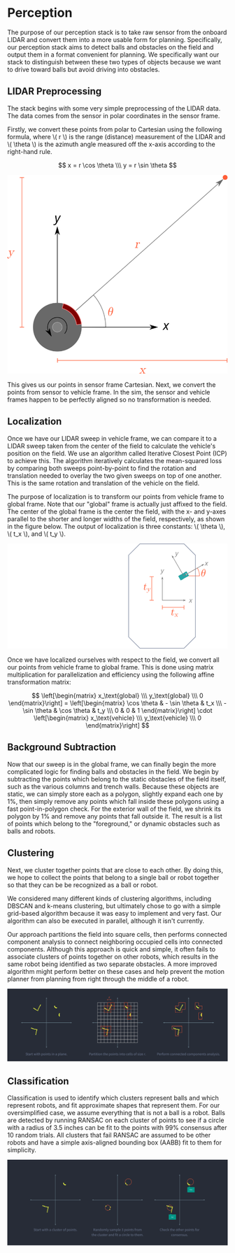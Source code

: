 # Perception #

The purpose of our perception stack is to take raw sensor from the onboard LIDAR and convert them into a more usable
form for planning. Specifically, our perception stack aims to detect balls and obstacles on the field and output them in
a format convenient for planning. We specifically want our stack to distinguish between these two types of objects
because we want to drive toward balls but avoid driving into obstacles.


## LIDAR Preprocessing ##

The stack begins with some very simple preprocessing of the LIDAR data. The data comes from the sensor in polar
coordinates in the sensor frame.

Firstly, we convert these points from polar to Cartesian using the following formula, where \\( r \\) is the range
(distance) measurement of the LIDAR and \\( \theta \\) is the azimuth angle measured off the x-axis according to the
right-hand rule.

$$ x = r \cos \theta \\\ y = r \sin \theta $$

![A high-level overview of our autonomy stack](img/polar-to-cartesian.svg)

This gives us our points in sensor frame Cartesian. Next, we convert the points from sensor to vehicle frame. In the
sim, the sensor and vehicle frames happen to be perfectly aligned so no transformation is needed.


## Localization ##

Once we have our LIDAR sweep in vehicle frame, we can compare it to a LIDAR sweep taken from the center of the field to
calculate the vehicle's position on the field. We use an algorithm called Iterative Closest Point (ICP) to achieve this.
The algorithm iteratively calculates the mean-squared loss by comparing both sweeps point-by-point to find the rotation
and translation needed to overlay the two given sweeps on top of one another. This is the same rotation and translation
of the vehicle on the field.

The purpose of localization is to transform our points from vehicle frame to global frame. Note that our "global" frame
is actually just affixed to the field. The center of the global frame is the center the field, with the x- and y-axes
parallel to the shorter and longer widths of the field, respectively, as shown in the figure below. The output of
localization is three constants: \\( \theta \\), \\( t_x \\), and \\( t_y \\).

![The coordinate frames we used](img/coordinate-frames.svg)

Once we have localized ourselves with respect to the field, we convert all our points from vehicle frame to global
frame. This is done using matrix multiplication for parallelization and efficiency using the following affine
transformation matrix:


$$ \left[\begin{matrix} x_\text{global} \\\ y_\text{global} \\\ 0 \end{matrix}\right] =
\left[\begin{matrix} \cos \theta & - \sin \theta & t_x \\\ - \sin \theta & \cos \theta & t_y \\\ 0 & 0 & 1 \end{matrix}\right]
\cdot \left[\begin{matrix} x_\text{vehicle} \\\ y_\text{vehicle} \\\ 0 \end{matrix}\right] $$


## Background Subtraction ##

Now that our sweep is in the global frame, we can finally begin the more complicated logic for finding balls and
obstacles in the field. We begin by subtracting the points which belong to the static obstacles of the field itself,
such as the various columns and trench walls. Because these objects are static, we can simply store each as a polygon,
slightly expand each one by 1%, then simply remove any points which fall inside these polygons using a fast
point-in-polygon check. For the exterior wall of the field, we shrink its polygon by 1% and remove any points that fall
outside it. The result is a list of points which belong to the "foreground," or dynamic obstacles such as balls and
robots.


## Clustering ##

Next, we cluster together points that are close to each other. By doing this, we hope to collect the points that belong
to a single ball or robot together so that they can be be recognized as a ball or robot.

We considered many different kinds of clustering algorithms, including DBSCAN and k-means clustering, but ultimately
chose to go with a simple grid-based algorithm because it was easy to implement and very fast. Our algorithm can also be
executed in parallel, although it isn't currently.

Our approach partitions the field into square cells, then performs connected component analysis to connect neighboring
occupied cells into connected components. Although this approach is quick and simple, it often fails to associate
clusters of points together on other robots, which results in the same robot being identified as two separate obstacles.
A more improved algorithm might perform better on these cases and help prevent the motion planner from planning from
right through the middle of a robot.

![Our clustering algorithm simply partitions the grid and clusters connected components.](img/clustering.svg)


## Classification ##

Classification is used to identify which clusters represent balls and which represent robots, and fit approximate shapes
that represent them. For our oversimplified case, we assume everything that is not a ball is a robot. Balls are detected
by running RANSAC on each cluster of points to see if a circle with a radius of 3.5 inches can be fit to the points with
99% consensus after 10 random trials. All clusters that fail RANSAC are assumed to be other robots and have a simple
axis-aligned bounding box (AABB) fit to them for simplicity.

![We use RANSAC to classify each cluster as a ball or a robot.](img/classification.svg)
